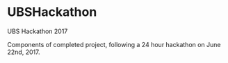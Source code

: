 # UBSHackathon
UBS Hackathon 2017

Components of completed project, following a 24 hour hackathon on June 22nd, 2017. 
